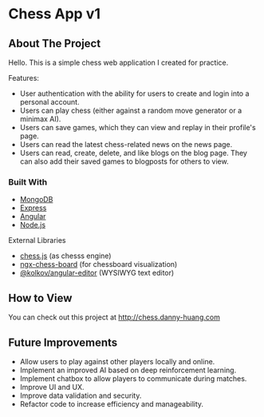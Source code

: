 # Chess App v1

<!-- ABOUT THE PROJECT -->
## About The Project

Hello. This is a simple chess web application I created for practice.

Features:

* User authentication with the ability for users to create and login into a personal account.
* Users can play chess (either against a random move generator or a minimax AI).
* Users can save games, which they can view and replay in their profile's page.
* Users can read the latest chess-related news on the news page.
* Users can read, create, delete, and like blogs on the blog page. They can also add their saved games to blogposts for others to view.

### Built With

* [MongoDB](https://www.mongodb.com)
* [Express](https://node.js.org/en)
* [Angular](https://angular.io)
* [Node.js](https://nodejs.org/en/)

External Libraries

* [chess.js](https://github.com/jhlywa/chess.js/blob/master/README.md) (as chesss engine)
* [ngx-chess-board](https://www.npmjs.com/package/ngx-chess-board) (for chessboard visualization)
* [@kolkov/angular-editor](https://www.npmjs.com/package/@kolkov/angular-editor) (WYSIWYG text editor)

<!-- How to View -->
## How to View

You can check out this project at http://chess.danny-huang.com

## Future Improvements

* Allow users to play against other players locally and online.
* Implement an improved AI based on deep reinforcement learning.
* Implement chatbox to allow players to communicate during matches.
* Improve UI and UX.
* Improve data validation and security.
* Refactor code to increase efficiency and manageability.
